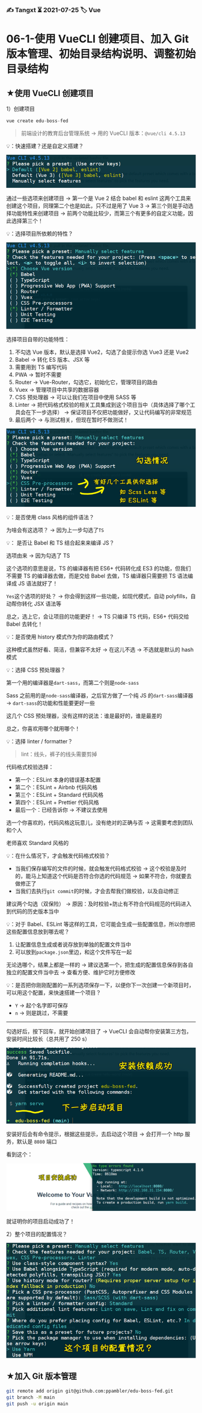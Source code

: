 ### ✍️ Tangxt ⏳ 2021-07-25 🏷️ Vue

# 06-1-使用 VueCLI 创建项目、加入 Git 版本管理、初始目录结构说明、调整初始目录结构

## ★使用 VueCLI 创建项目

1）创建项目

``` js
vue create edu-boss-fed
```

> 前端设计的教育后台管理系统 -> 用的 VueCLI 版本：`@vue/cli 4.5.13`

💡：快速搭建？还是自定义搭建？

![vue-cli](assets/img/2021-07-25-15-56-15.png)

通过一些选项来创建项目 -> 第一个是 Vue 2 结合 babel 和 eslint 这两个工具来创建这个项目，同理第二个也是如此，只不过是用了 Vue 3 -> 第三个则是手动选择功能特性来创建项目 -> 前两个功能比较少，而第三个有更多的自定义功能，因此选择第三个！

💡：选择项目所依赖的特性？

![配置功能](assets/img/2021-07-25-16-00-38.png)

选择项目自带的功能特性：

1. 不勾选 Vue 版本，默认是选择 Vue2，勾选了会提示你选 Vue3 还是 Vue2
2. Babel -> 转化 ES 版本、JSX 等
3. 需要用到 TS 编写代码
4. PWA -> 暂时不需要
5. Router -> Vue-Router，勾选它，初始化它，管理项目的路由
6. Vuex -> 管理项目中共享的数据容器
7. CSS 预处理器 -> 可以让我们在项目中使用 SASS 等
8. Linter -> 把代码格式校验的相关工具集成到这个项目当中（具体选择了哪个工具会在下一步选择） -> 保证项目不仅把功能做好，又让代码编写的非常规范
9. 最后两个 -> 与测试相关，但现在暂时不做测试！

![特性选择](assets/img/2021-07-25-16-12-52.png)

💡：是否使用 class 风格的组件语法？

为啥会有这选项？ -> 因为上一步勾选了`TS`

💡： 是否让 Babel 和 TS 结合起来来编译 JS？

选项由来 -> 因为勾选了 TS

这个选项的意思是说，TS 的编译器有把 ES6+ 代码转化成 ES3 的功能，但我们不需要 TS 的编译器去做，而是交给 Babel 去做，TS 编译器只需要把 TS 语法编译成 JS 语法就好了！

`Yes`这个选项的好处？ -> 你会得到这样一些功能，如现代模式，自动 polyfills，自动帮你转化 JSX 语法等

总之，选上它，会让项目的功能更好！ -> TS 只编译 TS 代码，ES6+ 代码交给 Babel 去转化！

💡：是否使用 history 模式作为你的路由模式？

这种模式虽然好看、简洁，但兼容不太好 -> 在这儿不选 -> 不选就是默认的 hash 模式

💡：选择 CSS 预处理器？

第一个用的编译器是`dart-sass`，而第二个则是`node-sass`

Sass 之前用的是`node-sass`编译器，之后官方做了一个纯 JS 的`dart-sass`编译器 -> `dart-sass`的功能和性能要更好一些

这几个 CSS 预处理器，没有这样的说法：谁是最好的，谁是最差的

总之，你喜欢用哪个就用哪个！

💡：选择 linter / formatter？

> lint：线头，裤子的线头需要剪掉

代码格式校验选择：

- 第一个：ESLint 本身的错误基本配置
- 第二个：ESLint + Airbnb 代码风格
- 第三个：ESLint + Standard 代码风格
- 第四个：ESLint + Prettier 代码风格
- 最后一个：已经告诉你 -> 不建议去使用

选一个你喜欢的，代码风格这玩意儿，没有绝对的正确与否 -> 这需要考虑到团队和个人

老师喜欢 Standard 风格的

💡：在什么情况下，才会触发代码格式校验？

- 当我们保存编写的文件的时候，就会触发代码格式校验 -> 这个校验是及时的，能马上知道这个代码是否符合你选的代码规范 -> 如果不符合，你就要去做修正了
- 当我们去执行`git commit`的时候，才会去帮我们做校验，以及自动修正

建议两个勾选（双保险） -> 原因：及时校验+防止有不符合代码规范的代码进入到代码的历史版本当中

💡：对于 Babel、ESLint 等这样的工具，它可能会生成一些配置信息，所以你想把这些配置信息放到哪去呢？

1. 让配置信息生成或者说存放到单独的配置文件当中
2. 可以放到`package.json`里边，和这个文件写在一起

无论选哪个，结果上都是一样的 -> 建议选第一个，把生成的配置信息保存到各自独立的配置文件当中去 -> 查看方便、维护它时方便修改

💡：是否把你刚刚配置的一系列选项保存一下，以便你下一次创建一个新项目时，可以用这个配置，来快速搭建一个项目？

- `Y` -> 起个名字即可保存
- `n` -> 则是跳过，不需要

---

勾选好后，按下回车，就开始创建项目了 -> VueCLI 会自动帮你安装第三方包，安装时间比较长（总共用了 250 s）

![安装完成](assets/img/2021-07-25-16-59-52.png)

安装好后会有命令提示，根据这些提示，去启动这个项目 -> 会打开一个 http 服务，默认是 `8080` 端口

看到这个：

![启动成功](assets/img/2021-07-25-17-02-31.png)

就证明你的项目启动成功了！

2）整个项目的配置情况？

![项目](assets/img/2021-07-25-16-52-38.png)

## ★加入 Git 版本管理

``` bash
git remote add origin git@github.com:ppambler/edu-boss-fed.git
git branch -M main
git push -u origin main
```
